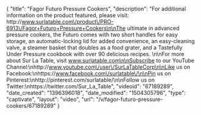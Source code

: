 {
    "title": "Fagor Futuro Pressure Cookers",
    "description": "For additional information on the product featured, please visit: http:\/\/www.surlatable.com\/product\/PRO-6913\/Fagor+Futuro+Pressure+Cookers\n\nThe ultimate in advanced pressure cookers, the Futuro comes with two short handles for easy storage, an automatic-locking lid for added convenience, an easy-cleaning valve, a steamer basket that doubles as a food grater, and a Tastefully Under Pressure cookbook with over 90 delicious recipes. \n\nFor more about Sur La Table, visit www.surlatable.com\n\nSubscribe to our YouTube Channel:\nhttp:\/\/www.youtube.com\/user\/SurLaTableCorp\n\nLike us on Facebook:\nhttps:\/\/www.facebook.com\/surlatable\/\n\nPin us on Pinterest:\nhttp:\/\/pinterest.com\/surlatable\/\n\nFollow us on Twitter:\nhttps:\/\/twitter.com\/Sur_La_Table",
    "videoid": "67189289",
    "date_created": "1396396018",
    "date_modified": "1504305796",
    "type": "captivate",
    "layout": "video",
    "url": "\/v\/fagor-futuro-pressure-cookers\/67189289"
}